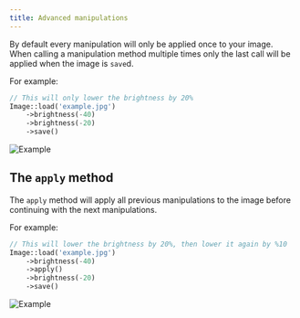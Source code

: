 ```yaml
---
title: Advanced manipulations
---
```


By default every manipulation will only be applied once to your image. When calling a manipulation method multiple times only the last call will be applied when the image is `save`d.

For example:

```php
// This will only lower the brightness by 20%
Image::load('example.jpg')
    ->brightness(-40)
    ->brightness(-20)
    ->save()
```

![Example](https://docs.spatie.be/images/image/example-brightness.jpg)

## The `apply` method

The `apply` method will apply all previous manipulations to the image before continuing with the next manipulations.

For example:

```php
// This will lower the brightness by 20%, then lower it again by %10
Image::load('example.jpg')
    ->brightness(-40)
    ->apply()
    ->brightness(-20)
    ->save()
```

![Example](https://docs.spatie.be/images/image/example-advanced-manipulations.jpg)
